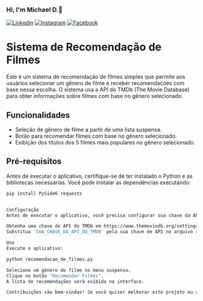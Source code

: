 ### Hi, I'm Michael D.🤙

[![Linkedin](https://img.shields.io/badge/LinkedIn-0077B5?style=for-the-badge&logo=linkedin&logoColor=white)](https://www.linkedin.com/in/michael-douglas-640a11180/)
[![Instagram](https://img.shields.io/badge/Instagram-E4405F?style=for-the-badge&logo=instagram&logoColor=white)](https://www.instagram.com/michael.douglaspdl/)
[![Facebook](https://img.shields.io/badge/Facebook-1877F2?style=for-the-badge&logo=facebook&logoColor=white)](https://web.facebook.com/MikeeD.Cloud9/)

# Sistema de Recomendação de Filmes

Este é um sistema de recomendação de filmes simples que permite aos usuários selecionar um gênero de filme e receber recomendações com base nessa escolha. O sistema usa a API do TMDb (The Movie Database) para obter informações sobre filmes com base no gênero selecionado.

## Funcionalidades

- Seleção de gênero de filme a partir de uma lista suspensa.
- Botão para recomendar filmes com base no gênero selecionado.
- Exibição dos títulos dos 5 filmes mais populares no gênero selecionado.

## Pré-requisitos

Antes de executar o aplicativo, certifique-se de ter instalado o Python e as bibliotecas necessárias. Você pode instalar as dependências executando:

```bash
pip install PySide6 requests


Configuração
Antes de executar o aplicativo, você precisa configurar sua chave da API do TMDb:

Obtenha uma chave de API do TMDb em https://www.themoviedb.org/settings/api.
Substitua 'SUA_CHAVE_DA_API_DO_TMDB' pela sua chave de API no arquivo recomendacao_de_filmes.py.

Uso
Execute o aplicativo:

python recomendacao_de_filmes.py

Selecione um gênero de filme no menu suspenso.
Clique no botão "Recomendar Filmes".
A lista de recomendações será exibida na interface.

Contribuições são bem-vindas! Se você quiser melhorar este projeto ou adicionar novos recursos, sinta-se à vontade para fazer um fork e enviar um pull request.
